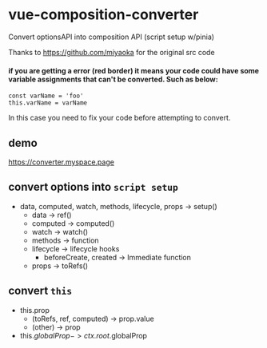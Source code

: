 # vue-composition-converter

Convert optionsAPI into composition API (script setup w/pinia)

Thanks to https://github.com/miyaoka for the original src code

#### if you are getting a error (red border) it means your code could have some variable assignments that can't be converted. Such as below:
```
const varName = 'foo'
this.varName = varName
```
In this case you need to fix your code before attempting to convert. 

## demo

https://converter.myspace.page

## convert options into `script setup`

- data, computed, watch, methods, lifecycle, props -> setup()
  - data -> ref()
  - computed -> computed()
  - watch -> watch()
  - methods -> function
  - lifecycle -> lifecycle hooks
    - beforeCreate, created -> Immediate function
  - props -> toRefs()

## convert `this`

- this.prop
  - (toRefs, ref, computed) -> prop.value
  - (other) -> prop
- this.$globalProp -> ctx.root.$globalProp
